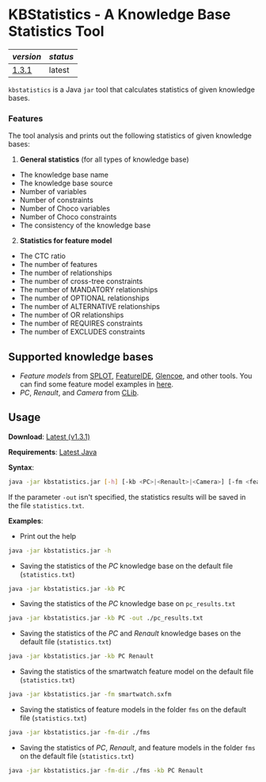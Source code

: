 # KBStatistics - A Knowledge Base Statistics Tool

| *version*                                                             | *status* |
|-----------------------------------------------------------------------|----------|
| [1.3.1](https://github.com/HiConfiT/KBStatistics/releases/tag/v1.3.1) | latest   |

`kbstatistics` is a Java `jar` tool that calculates statistics of given knowledge bases.

### Features

The tool analysis and prints out the following statistics of given knowledge bases:

1. **General statistics** (for all types of knowledge base)
- The knowledge base name
- The knowledge base source
- Number of variables
- Number of constraints
- Number of Choco variables
- Number of Choco constraints
- The consistency of the knowledge base

2. **Statistics for feature model**
- The CTC ratio
- The number of features
- The number of relationships
- The number of cross-tree constraints
- The number of MANDATORY relationships
- The number of OPTIONAL relationships
- The number of ALTERNATIVE relationships
- The number of OR relationships
- The number of REQUIRES constraints
- The number of EXCLUDES constraints

## Supported knowledge bases

- _Feature models_ from [SPLOT], [FeatureIDE], [Glencoe], and other tools. You can find some feature model examples in [here].
- _PC_, _Renault_, and _Camera_ from [CLib].

## Usage

**Download**: [Latest (v1.3.1)]

**Requirements**: [Latest Java]

**Syntax**:
```bash
java -jar kbstatistics.jar [-h] [-kb <PC>|<Renault>|<Camera>] [-fm <feature_model_name>] [-fm-dir <path_to_folder>] [-out <path_to_file>]
```

If the parameter `-out` isn't specified, the statistics results will be saved in the file `statistics.txt`.

**Examples**:
- Print out the help
```bash
java -jar kbstatistics.jar -h
```
- Saving the statistics of the _PC_ knowledge base on the default file (`statistics.txt`)
```bash
java -jar kbstatistics.jar -kb PC
```
- Saving the statistics of the _PC_ knowledge base on `pc_results.txt `
```bash
java -jar kbstatistics.jar -kb PC -out ./pc_results.txt
```
- Saving the statistics of the _PC_ and _Renault_ knowledge bases on the default file (`statistics.txt`)
```bash
java -jar kbstatistics.jar -kb PC Renault
```
- Saving the statistics of the smartwatch feature model on the default file (`statistics.txt`)
```bash
java -jar kbstatistics.jar -fm smartwatch.sxfm
```
- Saving the statistics of feature models in the folder `fms` on the default file (`statistics.txt`)
```bash
java -jar kbstatistics.jar -fm-dir ./fms
```
- Saving the statistics of _PC_, _Renault_, and feature models in the folder `fms` on the default file (`statistics.txt`)
```bash
java -jar kbstatistics.jar -fm-dir ./fms -kb PC Renault
```

[Latest (V1.3.1)]: https://github.com/manleviet/CA-CDR-V2/releases/tag/kbstatistics-v1.3.1
[SPLOT]: http://www.splot-research.org
[CLib]: https://www.itu.dk/research/cla/externals/clib/
[FeatureIDE]: https://featureide.github.io
[Glencoe]: https://glencoe.hochschule-trier.de
[here]: https://github.com/manleviet/KBStatistics/tree/main/src/test/resources/fms
[Latest Java]: https://www.java.com/en/download/manual.jsp